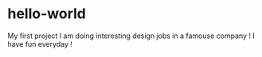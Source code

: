 # hello-world
My first project
I am doing interesting design jobs in a famouse company !
I have fun everyday !

